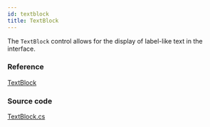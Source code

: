 ```yaml
---
id: textblock
title: TextBlock
---
```


The `TextBlock` control allows for the display of label-like text in the interface.

### Reference

[TextBlock](http://reference.avaloniaui.net/api/Avalonia.Controls/TextBlock/)

### Source code

[TextBlock.cs](https://github.com/AvaloniaUI/Avalonia/blob/master/src/Avalonia.Controls/TextBlock.cs)
